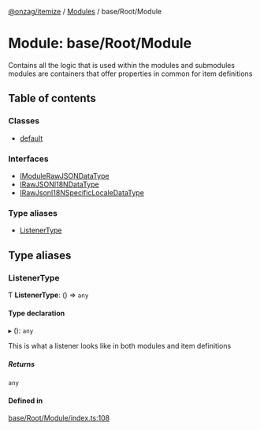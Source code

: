 [@onzag/itemize](../README.md) / [Modules](../modules.md) / base/Root/Module

# Module: base/Root/Module

Contains all the logic that is used within the modules and submodules
modules are containers that offer properties in common for item definitions

## Table of contents

### Classes

- [default](../classes/base_Root_Module.default.md)

### Interfaces

- [IModuleRawJSONDataType](../interfaces/base_Root_Module.IModuleRawJSONDataType.md)
- [IRawJSONI18NDataType](../interfaces/base_Root_Module.IRawJSONI18NDataType.md)
- [IRawJsonI18NSpecificLocaleDataType](../interfaces/base_Root_Module.IRawJsonI18NSpecificLocaleDataType.md)

### Type aliases

- [ListenerType](base_Root_Module.md#listenertype)

## Type aliases

### ListenerType

Ƭ **ListenerType**: () => `any`

#### Type declaration

▸ (): `any`

This is what a listener looks like in both modules
and item definitions

##### Returns

`any`

#### Defined in

[base/Root/Module/index.ts:108](https://github.com/onzag/itemize/blob/f2db74a5/base/Root/Module/index.ts#L108)
